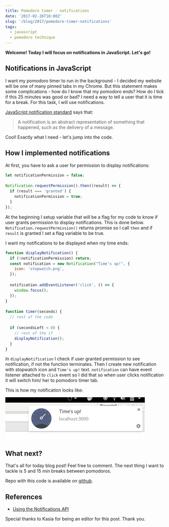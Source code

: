 ```yaml
---
title: Pomodoro timer - notifications
date: '2017-02-26T10:00Z'
slug: '/blog/2017/pomodoro-timer-notifications'
tags:
  - javascript
  - pomodoro technique
---
```


**Welcome! Today I will focus on notifications in JavaScript. Let's
go!**

## Notifications in JavaScript

I want my pomodoro timer to run in the background - I decided my website
will be one of many pinned tabs in my Chrome. But this statement makes
some complications - how do I know that my pomodoro ends? How do I tick
if this 25 minutes was good or bad? I need a way to tell a user that it
is time for a break. For this task, I will use notifications.

[JavaScript notification
standard](https://notifications.spec.whatwg.org/#notifications) says
that:

> A notification is an abstract representation of something that
> happened, such as the delivery of a message.

Cool! Exactly what I need - let's jump into the code.

## How I implemented notifications

At first, you have to ask a user for permission to display
notifications:

```javascript
let notificationPermission = false;

Notification.requestPermission().then((result) => {
  if (result === 'granted') {
    notificationPermission = true;
  }
});
```

At the beginning I setup variable that will be a flag for my code to
know if user grants permission to display notifications. This is done
below. `Notification.requestPermission()` returns promise so I call
`then` and if `result` is granted I set a flag variable to be true.

I want my notifications to be displayed when my time ends:

```javascript
function displayNotification() {
  if (!notificationPermission) return;
  const notification = new Notification("Time's up!", {
    icon: 'stopwatch.png',
  });

  notification.addEventListener('click', () => {
    window.focus();
  });
}

function timer(seconds) {
  // rest of the code

  if (secondsLeft < 0) {
    // rest of the if
    displayNotification();
  }
}
```

In `displayNotification` I check if user granted permission to see
notification, if not the function terminates. Then I create new
notification with stopwatch icon and `Time's up!` text. `notification`
can have event listener attached to `click` event so I did that so when
user clicks notification it will switch him/ her to pomodoro timer tab.

This is how my notification looks like:

![Notification](./pomodoro_notification.jpg)

## What next?

That's all for today blog post! Feel free to comment. The next thing I
want to tackle is 5 and 15 min breaks between pomodoros.

Repo with this code is available on
[github](https://github.com/krzysztofzuraw/pomodoro-timer).

## References

- [Using the Notifications
  API](https://developer.mozilla.org/en-US/docs/Web/API/Notifications_API/Using_the_Notifications_API)

Special thanks to Kasia for being an editor for this post. Thank you.
